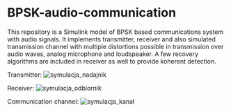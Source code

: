 # BPSK-audio-communication

This repository is a Simulink model of BPSK based communications system with audio signals.
It implements transmitter, receiver and also simulated transmission channel with multiple distortions possible in transmission over audio waves, analog microphone and loudspeaker.
A few recovery algorithms are included in receiver as well to provide koherent detection.

Transmitter:
![symulacja_nadajnik](https://user-images.githubusercontent.com/62712373/166146680-f4898c4d-007e-4aa7-8fba-a89cf78a5a8c.PNG)

Receiver:
![symulacja_odbiornik](https://user-images.githubusercontent.com/62712373/166146691-a2bc871e-0d08-42fa-a23f-29483532c9cc.png)

Communication channel:
![symulacja_kanał](https://user-images.githubusercontent.com/62712373/166146701-4adbddb7-6a25-4ce9-a3e4-5f3a843800b1.png)
